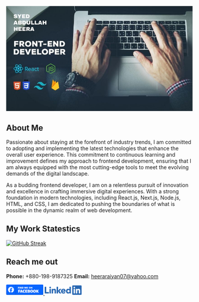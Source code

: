 <!-- ### Hi there 👋 -->

<!--
**heeraraiyan/heeraraiyan** is a ✨ _special_ ✨ repository because its `README.md` (this file) appears on your GitHub profile.

Here are some ideas to get you started:

- 🔭 I’m currently working on ...
- 🌱 I’m currently learning ...
- 👯 I’m looking to collaborate on ...
- 🤔 I’m looking for help with ...
- 💬 Ask me about ...
- 📫 How to reach me: ...
- 😄 Pronouns: ...
- ⚡ Fun fact: ...
-->

<img src="https://raw.githubusercontent.com/heeraraiyan/heeraraiyan/main/img/banner.jpg" alt="Your Banner" />

## About Me
Passionate about staying at the forefront of industry trends, I am committed to adopting and implementing the latest technologies that enhance the overall user experience. This commitment to continuous learning and improvement defines my approach to frontend development, ensuring that I am always equipped with the most cutting-edge tools to meet the evolving demands of the digital landscape.

As a budding frontend developer, I am on a relentless pursuit of innovation and excellence in crafting immersive digital experiences. With a strong foundation in modern technologies, including React.js, Next.js, Node.js, HTML, and CSS, I am dedicated to pushing the boundaries of what is possible in the dynamic realm of web development.


## My Work Statestics
[![GitHub Streak](https://streak-stats.demolab.com?user=heeraraiyan&theme=dark&mode=weekly)](https://git.io/streak-stats)


## Reach me out
**Phone:** +880-198-9187325
**Email:** heeraraiyan07@yahoo.com

<a href="https://facebook.com/syedabdullahheera" target="_blank">
    <img src="https://raw.githubusercontent.com/heeraraiyan/heeraraiyan/main/img/facebook.png" width="100px" alt="Your Banner" />
</a>

<a href="https://www.linkedin.com/in/syed-abdullah-heera/" target="_blank">
    <img src="https://raw.githubusercontent.com/heeraraiyan/heeraraiyan/main/img/linkedin.png" width="100px" alt="Your Banner" />
</a>
